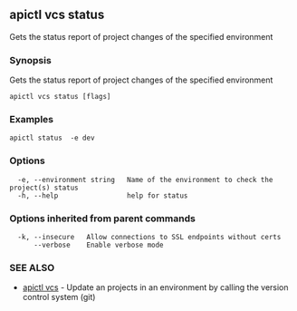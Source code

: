 ## apictl vcs status

Gets the status report of project changes of the specified environment

### Synopsis

Gets the status report of project changes of the specified environment

```
apictl vcs status [flags]
```

### Examples

```
apictl status  -e dev
```

### Options

```
  -e, --environment string   Name of the environment to check the project(s) status
  -h, --help                 help for status
```

### Options inherited from parent commands

```
  -k, --insecure   Allow connections to SSL endpoints without certs
      --verbose    Enable verbose mode
```

### SEE ALSO

* [apictl vcs](apictl_vcs.md)	 - Update an projects in an environment by calling the version control system (git)

